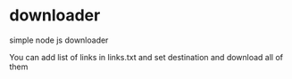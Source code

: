 # downloader
simple node js downloader

You can add list of links in links.txt and set destination and download all of them
